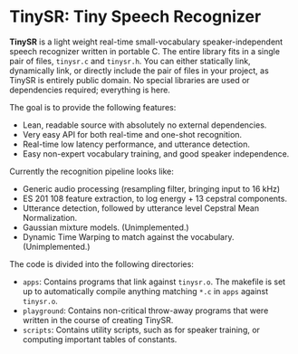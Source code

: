 TinySR: Tiny Speech Recognizer
==============================

**TinySR** is a light weight real-time small-vocabulary speaker-independent speech recognizer written in portable C.
The entire library fits in a single pair of files, `tinysr.c` and `tinysr.h`.
You can either statically link, dynamically link, or directly include the pair of files in your project, as TinySR is entirely public domain.
No special libraries are used or dependencies required; everything is here.

The goal is to provide the following features:
* Lean, readable source with absolutely no external dependencies.
* Very easy API for both real-time and one-shot recognition.
* Real-time low latency performance, and utterance detection.
* Easy non-expert vocabulary training, and good speaker independence.

Currently the recognition pipeline looks like:
* Generic audio processing (resampling filter, bringing input to 16 kHz)
* ES 201 108 feature extraction, to log energy + 13 cepstral components.
* Utterance detection, followed by utterance level Cepstral Mean Normalization.
* Gaussian mixture models. (Unimplemented.)
* Dynamic Time Warping to match against the vocabulary. (Unimplemented.)

The code is divided into the following directories:
* `apps`: Contains programs that link against `tinysr.o`. The makefile is set up to automatically compile anything matching `*.c` in `apps` against `tinysr.o`.
* `playground`: Contains non-critical throw-away programs that were written in the course of creating TinySR.
* `scripts`: Contains utility scripts, such as for speaker training, or computing important tables of constants.

